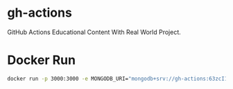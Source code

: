 # gh-actions

GitHub Actions Educational Content With Real World Project.

# Docker Run

```bash
docker run -p 3000:3000 -e MONGODB_URI="mongodb+srv://gh-actions:63zcI1ZABI7NQ386@easycommerce.oqogml4.mongodb.net/?retryWrites=true&w=majority" -d gh-actions:latest
```
